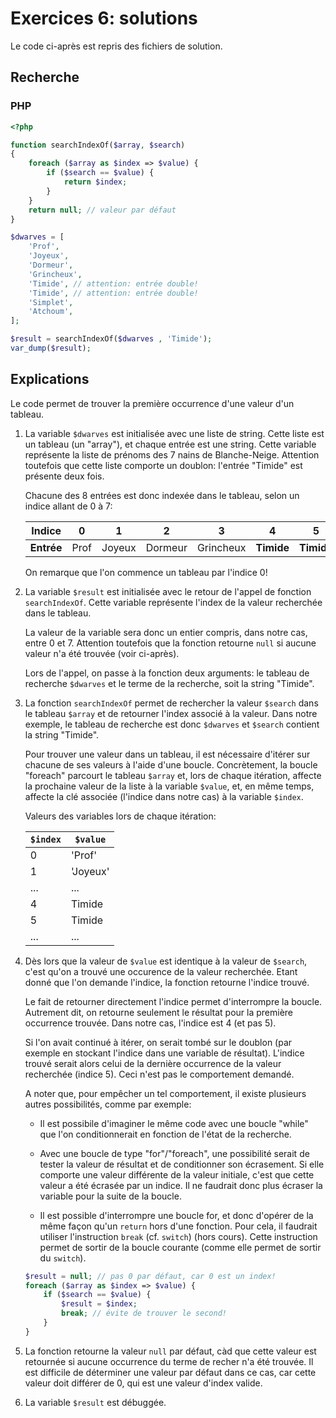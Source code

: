 # Exercices 6: solutions

Le code ci-après est repris des fichiers de solution.

## Recherche

### PHP

```php
<?php

function searchIndexOf($array, $search)
{
    foreach ($array as $index => $value) {
        if ($search == $value) {
            return $index;
        }
    }
    return null; // valeur par défaut
}

$dwarves = [
    'Prof',
    'Joyeux',
    'Dormeur',
    'Grincheux',
    'Timide', // attention: entrée double!
    'Timide', // attention: entrée double!
    'Simplet',
    'Atchoum',
];

$result = searchIndexOf($dwarves , 'Timide');
var_dump($result);
```

## Explications

Le code permet de trouver la première occurrence d'une valeur d'un tableau.

 1. La variable `$dwarves` est initialisée avec une liste de string. Cette liste est un tableau (un "array"), et chaque entrée est une string. Cette variable représente la liste de prénoms des 7 nains de Blanche-Neige. Attention toutefois que cette liste comporte un doublon: l'entrée "Timide" est présente deux fois.
 
    Chacune des 8 entrées est donc indexée dans le tableau, selon un indice allant de 0 à 7:

    | **Indice** | 0 | 1 | 2 | 3 | 4 | 5 | 6 | 7 |
    |------------|---|---|---|---|---|---|---|---|
    | **Entrée** | Prof | Joyeux | Dormeur | Grincheux | **Timide** | **Timide** | Simplet | Atchoum |

    On remarque que l'on commence un tableau par l'indice 0!

 2. La variable `$result` est initialisée avec le retour de l'appel de fonction `searchIndexOf`. Cette variable représente l'index de la valeur recherchée dans le tableau. 
 
    La valeur de la variable sera donc un entier compris, dans notre cas, entre 0 et 7. Attention toutefois que la fonction retourne `null` si aucune valeur n'a été trouvée (voir ci-après).
 
    Lors de l'appel, on passe à la fonction deux arguments: le tableau de recherche `$dwarves` et le terme de la recherche, soit la string "Timide". 

 3. La fonction `searchIndexOf` permet de rechercher la valeur `$search` dans le tableau `$array` et de retourner l'index associé à la valeur. Dans notre exemple, le tableau de recherche est donc `$dwarves` et `$search` contient la string "Timide". 
 
    Pour trouver une valeur dans un tableau, il est nécessaire d'itérer sur chacune de ses valeurs à l'aide d'une boucle. Concrètement, la boucle "foreach" parcourt le tableau `$array` et, lors de chaque itération, affecte la prochaine valeur de la liste à la variable `$value`, et, en même temps, affecte la clé associée (l'indice dans notre cas) à la variable `$index`.  

    Valeurs des variables lors de chaque itération:

    | `$index`  | `$value`  |
    |-----------|-----------|
    | 0         | 'Prof'    |
    | 1         | 'Joyeux'  |
    | ...       | ...       |
    | 4         | Timide    |
    | 5         | Timide    |
    | ...       | ...       |


 4. Dès lors que la valeur de `$value` est identique à la valeur de `$search`, c'est qu'on a trouvé une occurence de la valeur recherchée. Etant donné que l'on demande l'indice, la fonction retourne l'indice trouvé.

    Le fait de retourner directement l'indice permet d'interrompre la boucle. Autrement dit, on retourne seulement le résultat pour la première occurrence trouvée. Dans notre cas, l'indice est 4 (et pas 5).

    Si l'on avait continué à itérer, on serait tombé sur le doublon (par exemple en stockant l'indice dans une variable de résultat). L'indice trouvé serait alors celui de la dernière occurrence de la valeur recherchée (indice 5). Ceci n'est pas le comportement demandé. 
 
    A noter que, pour empêcher un tel comportement, il existe plusieurs autres possibilités, comme par exemple:

    - Il est possibile d'imaginer le même code avec une boucle "while" que l'on conditionnerait en fonction de l'état de la recherche.

    - Avec une boucle de type "for"/"foreach", une possibilité serait de tester la valeur de résultat et de conditionner son écrasement. Si elle comporte une valeur différente de la valeur initiale, c'est que cette valeur a été écrasée par un indice. Il ne faudrait donc plus écraser la variable pour la suite de la boucle.
 
    - Il est possible d'interrompre une boucle for, et donc d'opérer de la même façon qu'un `return` hors d'une fonction. Pour cela, il faudrait utiliser l'instruction `break` (cf. `switch`) (hors cours). Cette instruction permet de sortir de la boucle courante (comme elle permet de sortir du `switch`). 

    ```php
    $result = null; // pas 0 par défaut, car 0 est un index!
    foreach ($array as $index => $value) {
        if ($search == $value) {
            $result = $index;
            break; // évite de trouver le second!
        }
    }
    ```

 5. La fonction retourne la valeur `null` par défaut, càd que cette valeur est retournée si aucune occurrence du terme de recher n'a été trouvée. Il est difficile de déterminer une valeur par défaut dans ce cas, car cette valeur doit différer de 0, qui est une valeur d'index valide.

 6. La variable `$result` est débuggée.


